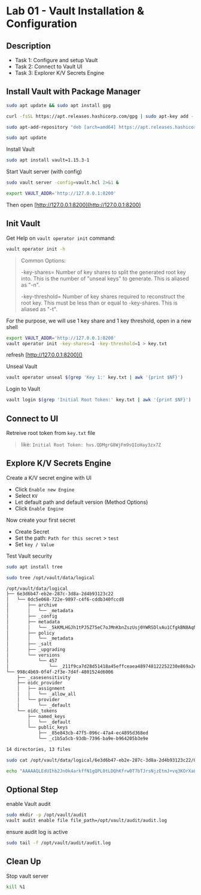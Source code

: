 # Lab 01 - Vault Installation & Configuration

<walkthrough-tutorial-duration duration="30.0"></walkthrough-tutorial-duration>

## Description

* Task 1: Configure and setup Vault
* Task 2: Connect to Vault UI
* Task 3: Explorer K/V Secrets Engine

## Install Vault with Package Manager

```bash
sudo apt update && sudo apt install gpg

curl -fsSL https://apt.releases.hashicorp.com/gpg | sudo apt-key add -

sudo apt-add-repository "deb [arch=amd64] https://apt.releases.hashicorp.com $(lsb_release -cs) main"

sudo apt update
```

Install Vault

```bash
sudo apt install vault=1.15.3-1
```

Start Vault server (with config)

```bash
sudo vault server -config=vault.hcl 2>&1 &
```

```bash
export VAULT_ADDR='http://127.0.0.1:8200' 
```
Then open [http://127.0.0.1:8200](http://127.0.0.1:8200)

## Init Vault

Get Help on `vault operator init` command: 

```bash
vault operator init -h
```

> Common Options:
> 
>  -key-shares=<int>
>      Number of key shares to split the generated root key into. This is the
>      number of "unseal keys" to generate. This is aliased as "-n".
>
>  -key-threshold=<int>
>      Number of key shares required to reconstruct the root key. This must be
>      less than or equal to -key-shares. This is aliased as "-t".

For the purpose, we will use 1 key share and 1 key threshold, open in a new shell

```bash
export VAULT_ADDR='http://127.0.0.1:8200' 
vault operator init -key-shares=1 -key-threshold=1 > key.txt
```

refresh [http://127.0.0.1:8200]()

Unseal Vault

```bash
vault operator unseal $(grep 'Key 1:' key.txt | awk '{print $NF}')
```

Login to Vault

```bash
vault login $(grep 'Initial Root Token:' key.txt | awk '{print $NF}')
```

## Connect to UI

Retreive root token from `key.txt` file

> like: `Initial Root Token: hvs.QDMgrG8WjFm9sQIoHay3zx7Z`



## Explore K/V Secrets Engine

Create a K/V secret engine with UI

- Click `Enable new Engine`
- Select `KV`
- Let default path and default version (Method Options)
- Click `Enable Engine`

Now create your first secret

- Create Secret
- Set the path: `Path for this secret` > `test`
- Set `key / Value`

Test Vault security

```bash
sudo apt install tree
```

```bash
sudo tree /opt/vault/data/logical

/opt/vault/data/logical
├── 6e3d6b47-eb2e-287c-3d8a-2d4b93123c22
│   └── 0dc5e068-722e-9897-c4f6-cddb340fccd8
│       ├── archive
│       │   └── _metadata
│       ├── _config
│       ├── metadata
│       │   └── _5kKMLHGJh1tPJ5Z75eC7oJMnKbnZszUsj0YWRSDlvAu1CfgkBN8AqNHXPDMqVT
│       ├── policy
│       │   └── _metadata
│       ├── _salt
│       ├── _upgrading
│       └── versions
│           └── 457
│               └── _211f9ca7d28d51418a45effceaea489748122252230e869a2ebd1878939c0
└── 998c4b69-0f4f-2f3e-7d4f-4801524d6006
    ├── _casesensitivity
    ├── oidc_provider
    │   ├── assignment
    │   │   └── _allow_all
    │   └── provider
    │       └── _default
    └── oidc_tokens
        ├── named_keys
        │   └── _default
        └── public_keys
            ├── _85e843cb-47f5-096c-47a4-ec4895d368ed
            └── _c1b5a5cb-93db-7396-ba9e-b964205b3e9e

14 directories, 13 files

sudo cat /opt/vault/data/logical/6e3d6b47-eb2e-287c-3d8a-2d4b93123c22/0dc5e068-722e-9897-c4f6-cddb340fccd8/versions/457/_211f9ca7d28d51418a45effceaea489748122252230e869a2ebd1878939c0

echo "AAAAAQLEdUIhb2Jn0k4arkffN1gQPL0tLDQhKfrw0T7bTJrsNjzEtmJ+vq3KOrXa80KPOow1k23/xZSqzT3sYQ==" | base64 -d
```

## Optional Step

enable Vault audit

```bash
sudo mkdir -p /opt/vault/audit
vault audit enable file file_path=/opt/vault/audit/audit.log
```

ensure audit log is active

```bash
sudo tail -f /opt/vault/audit/audit.log
```

## Clean Up

Stop vault server

```bash
kill %1
```
